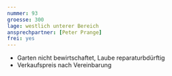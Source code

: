 ```yaml
---
nummer: 93
groesse: 300
lage: westlich unterer Bereich
ansprechpartner: [Peter Prange]
frei: yes
---
```


- Garten nicht bewirtschaftet, Laube reparaturbdürftig
- Verkaufspreis nach Vereinbarung
